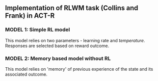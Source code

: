 ## Implementation of RLWM task (Collins and Frank) in ACT-R

### MODEL 1: Simple RL model
This model relies on two parameters - learning rate and *temperature*. Responses are selected based on reward outcome. 
### MODEL 2: Memory based model without RL
This model relies on 'memory' of previous experience of the state and its associated outcome. 
